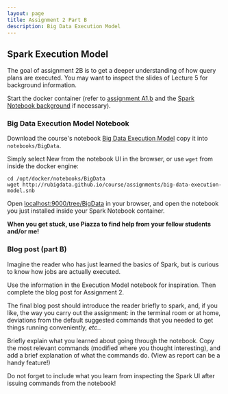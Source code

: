 ```yaml
---
layout: page
title: Assignment 2 Part B
description: Big Data Execution Model
---
```


## Spark Execution Model

The goal of assignment 2B is to get a deeper understanding of how
query plans are executed. You may want to inspect the slides
of Lecture 5 for background information.

Start the docker container (refer to [assignment A1.b](A1b-docker.html)
and the [Spark Notebook background](../background/spark-notebook.html)
if necessary).

### Big Data Execution Model Notebook

Download the course's notebook 
[Big Data Execution Model](http://rubigdata.github.io/course/assignments/big-data-execution-model.snb)
copy it into `notebooks/BigData`.

Simply select New from the notebook UI in the browser, or use `wget` from inside the docker engine:
```
cd /opt/docker/notebooks/BigData
wget http://rubigdata.github.io/course/assignments/big-data-execution-model.snb

```

Open [localhost:9000/tree/BigData](http://localhost:9000/tree/BigData) in your browser, 
and open the notebook you just installed inside your Spark Notebook container.

**When you get stuck, use Piazza to find help from your fellow students and/or me!**

### Blog post (part B)

Imagine the reader who has just learned the basics of Spark,
but is curious to know how jobs are actually executed.

Use the information in the Execution Model notebook for inspiration.
Then complete the blog post for Assignment 2.

The final blog post should introduce the reader briefly to
spark, and, if you like, the way you carry out the assignment:
in the terminal room or at home, deviations from the default suggested 
commands that you needed to get things running conveniently, *etc.*.

Briefly explain what you learned about going through the notebook.
Copy the most relevant commands (modified where you thought interesting),
and add a brief explanation of what the commands do.
(View as report can be a handy feature!)

Do not forget to include what you learn from inspecting the Spark UI after 
issuing commands from the notebook! 
